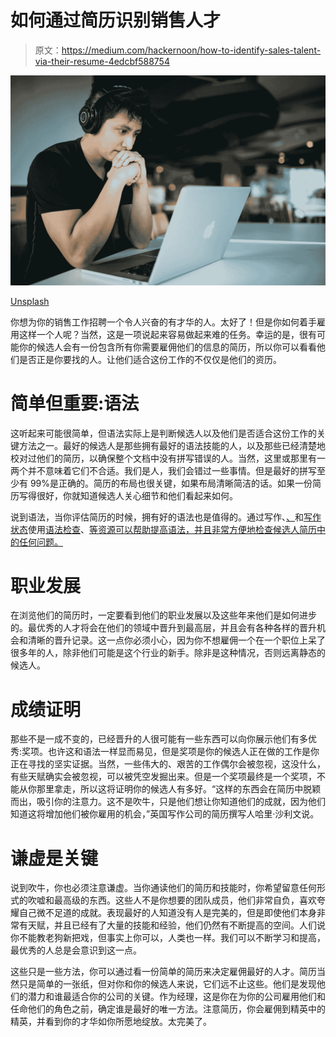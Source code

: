 # 如何通过简历识别销售人才

> 原文：<https://medium.com/hackernoon/how-to-identify-sales-talent-via-their-resume-4edcbf588754>

![](img/c44359bec9ce4ed29dd4b733d4886f51.png)

[Unsplash](https://unsplash.com/photos/4-EeTnaC1S4)

你想为你的销售工作招聘一个令人兴奋的有才华的人。太好了！但是你如何着手雇用这样一个人呢？当然，这是一项说起来容易做起来难的任务。幸运的是，很有可能你的候选人会有一份包含所有你需要雇佣他们的信息的简历，所以你可以看看他们是否正是你要找的人。让他们适合这份工作的不仅仅是他们的资历。

# 简单但重要:语法

这听起来可能很简单，但语法实际上是判断候选人以及他们是否适合这份工作的关键方法之一。最好的候选人是那些拥有最好的语法技能的人，以及那些已经清楚地校对过他们的简历，以确保整个文档中没有拼写错误的人。当然，这里或那里有一两个并不意味着它们不合适。我们是人，我们会错过一些事情。但是最好的拼写至少有 99%是正确的。简历的布局也很关键，如果布局清晰简洁的话。如果一份简历写得很好，你就知道候选人关心细节和他们看起来如何。

说到语法，当你评估简历的时候，拥有好的语法也是值得的。通过写作、[、](https://academized.com/essay-writing-service)和[写作状态](http://stateofwriting.com/)使用[语法检查](https://grammarix.com/)、[等资源可以帮助提高语法，并且非常方便地检查候选人简历中的任何问题。](https://viawriting.com/)

# **职业发展**

在浏览他们的简历时，一定要看到他们的职业发展以及这些年来他们是如何进步的。最优秀的人才将会在他们的领域中晋升到最高层，并且会有各种各样的晋升机会和清晰的晋升记录。这一点你必须小心，因为你不想雇佣一个在一个职位上呆了很多年的人，除非他们可能是这个行业的新手。除非是这种情况，否则远离静态的候选人。

# **成绩证明**

那些不是一成不变的，已经晋升的人很可能有一些东西可以向你展示他们有多优秀:奖项。也许这和语法一样显而易见，但是奖项是你的候选人正在做的工作是你正在寻找的坚实证据。当然，一些伟大的、艰苦的工作偶尔会被忽视，这没什么，有些天赋确实会被忽视，可以被凭空发掘出来。但是一个奖项最终是一个奖项，不能从你那里拿走，所以这将证明你的候选人有多好。“这样的东西会在简历中脱颖而出，吸引你的注意力。这不是吹牛，只是他们想让你知道他们的成就，因为他们知道这将增加他们被你雇用的机会，”英国写作公司的简历撰写人哈里·沙利文说。

# **谦虚是关键**

说到吹牛，你也必须注意谦虚。当你通读他们的简历和技能时，你希望留意任何形式的吹嘘和最高级的东西。这些人不是你想要的团队成员，他们非常自负，喜欢夸耀自己微不足道的成就。表现最好的人知道没有人是完美的，但是即使他们本身非常有天赋，并且已经有了大量的技能和经验，他们仍然有不断提高的空间。人们说你不能教老狗新把戏，但事实上你可以，人类也一样。我们可以不断学习和提高，最优秀的人总是会意识到这一点。

这些只是一些方法，你可以通过看一份简单的简历来决定雇佣最好的人才。简历当然只是简单的一张纸，但对你和你的候选人来说，它们远不止这些。他们是发现他们的潜力和谁最适合你的公司的关键。作为经理，这是你在为你的公司雇用他们和任命他们的角色之前，确定谁是最好的唯一方法。注意简历，你会雇佣到精英中的精英，并看到你的才华如你所愿地绽放。太完美了。